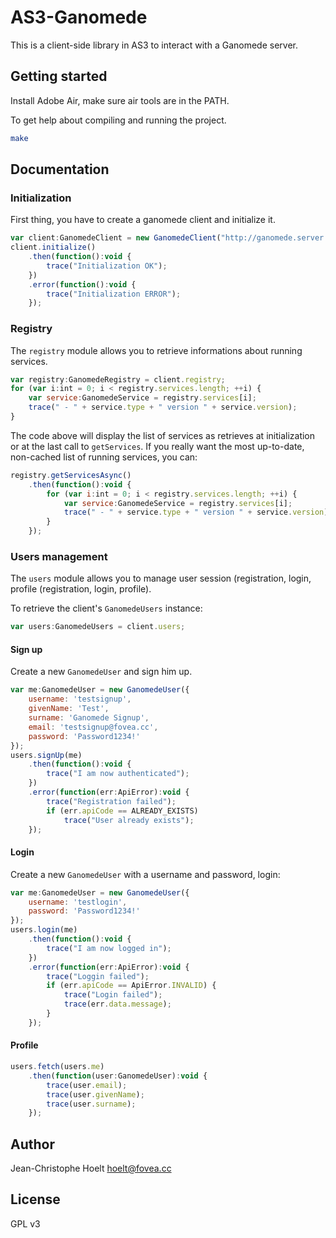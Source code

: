 # AS3-Ganomede

This is a client-side library in AS3 to interact with a Ganomede server.

## Getting started

Install Adobe Air, make sure air tools are in the PATH.

To get help about compiling and running the project.
```sh
make
```

## Documentation

### Initialization

First thing, you have to create a ganomede client and initialize it.

```js
var client:GanomedeClient = new GanomedeClient("http://ganomede.server.com:12000");
client.initialize()
    .then(function():void {
        trace("Initialization OK");
    })
    .error(function():void {
        trace("Initialization ERROR");
    });
```

### Registry

The `registry` module allows you to retrieve informations about running services.

```js
var registry:GanomedeRegistry = client.registry;
for (var i:int = 0; i < registry.services.length; ++i) {
    var service:GanomedeService = registry.services[i];
    trace(" - " + service.type + " version " + service.version);
}
```

The code above will display the list of services as retrieves at initialization or at the last call to
`getServices`. If you really want the most up-to-date, non-cached list of running services, you can:

```js
registry.getServicesAsync()
    .then(function():void {
        for (var i:int = 0; i < registry.services.length; ++i) {
            var service:GanomedeService = registry.services[i];
            trace(" - " + service.type + " version " + service.version);
        }
    });
```

### Users management

The `users` module allows you to manage user session (registration, login, profile (registration, login, profile).

To retrieve the client's `GanomedeUsers` instance:

```js
var users:GanomedeUsers = client.users;
```

#### Sign up

Create a new `GanomedeUser` and sign him up.

```js
var me:GanomedeUser = new GanomedeUser({
    username: 'testsignup',
    givenName: 'Test',
    surname: 'Ganomede Signup',
    email: 'testsignup@fovea.cc',
    password: 'Password1234!'
});
users.signUp(me)
    .then(function():void {
        trace("I am now authenticated");
    })
    .error(function(err:ApiError):void {
        trace("Registration failed");
        if (err.apiCode == ALREADY_EXISTS)
            trace("User already exists");
    });
```

#### Login

Create a new `GanomedeUser` with a username and password, login:

```js
var me:GanomedeUser = new GanomedeUser({
    username: 'testlogin',
    password: 'Password1234!'
});
users.login(me)
    .then(function():void {
        trace("I am now logged in");
    })
    .error(function(err:ApiError):void {
        trace("Loggin failed");
        if (err.apiCode == ApiError.INVALID) {
            trace("Login failed");
            trace(err.data.message);
        }
    });
```

#### Profile

```js
users.fetch(users.me)
    .then(function(user:GanomedeUser):void {
        trace(user.email);
        trace(user.givenName);
        trace(user.surname);
    });
```

## Author
Jean-Christophe Hoelt <hoelt@fovea.cc>

## License
GPL v3
